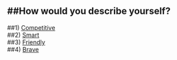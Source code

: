 ##How would you describe yourself?
---  
##1) [Competitive](slytherin.md)  
##2) [Smart](ravenclaw.md)  
##3) [Friendly](hufflepuff.md)  
##4) [Brave](gryffindor.md)
